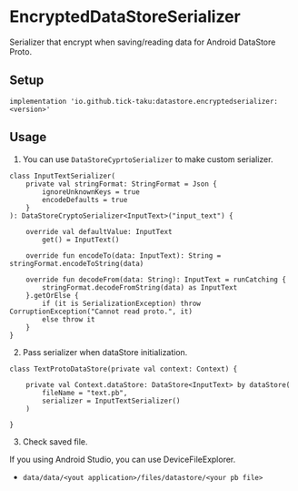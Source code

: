 # EncryptedDataStoreSerializer

Serializer that encrypt when saving/reading data for Android DataStore Proto.

## Setup

```
implementation 'io.github.tick-taku:datastore.encryptedserializer:<version>'
```

## Usage

1. You can use `DataStoreCyprtoSerializer` to make custom serializer.

```
class InputTextSerializer(
    private val stringFormat: StringFormat = Json {
        ignoreUnknownKeys = true
        encodeDefaults = true
    }
): DataStoreCryptoSerializer<InputText>("input_text") {

    override val defaultValue: InputText
        get() = InputText()

    override fun encodeTo(data: InputText): String = stringFormat.encodeToString(data)

    override fun decodeFrom(data: String): InputText = runCatching {
        stringFormat.decodeFromString(data) as InputText
    }.getOrElse {
        if (it is SerializationException) throw CorruptionException("Cannot read proto.", it)
        else throw it
    }
}
```

2. Pass serializer when dataStore initialization.

```
class TextProtoDataStore(private val context: Context) {

    private val Context.dataStore: DataStore<InputText> by dataStore(
        fileName = "text.pb",
        serializer = InputTextSerializer()
    )

}
```

3. Check saved file.

If you using Android Studio, you can use DeviceFileExplorer.

- `data/data/<yout application>/files/datastore/<your pb file>`
